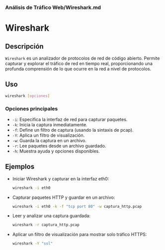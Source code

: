 ### **Análisis de Tráfico Web/Wireshark.md**

# Wireshark

## Descripción

`Wireshark` es un analizador de protocolos de red de código abierto. Permite capturar y explorar el tráfico de red en tiempo real, proporcionando una profunda comprensión de lo que ocurre en la red a nivel de protocolos.

## Uso

```bash
wireshark [opciones]
```

### Opciones principales

- `-i`: Especifica la interfaz de red para capturar paquetes.
- `-k`: Inicia la captura inmediatamente.
- `-f`: Define un filtro de captura (usando la sintaxis de pcap).
- `-Y`: Aplica un filtro de visualización.
- `-w`: Guarda la captura en un archivo.
- `-r`: Lee paquetes desde un archivo guardado.
- `-h`: Muestra ayuda y opciones disponibles.

## Ejemplos

- Iniciar Wireshark y capturar en la interfaz eth0:

  ```bash
  wireshark -i eth0
  ```

- Capturar paquetes HTTP y guardar en un archivo:

  ```bash
  wireshark -i eth0 -k -f "tcp port 80" -w captura_http.pcap
  ```

- Leer y analizar una captura guardada:

  ```bash
  wireshark -r captura_http.pcap
  ```

- Aplicar un filtro de visualización para mostrar solo tráfico HTTPS:

  ```bash
  wireshark -Y "ssl"
  ```
